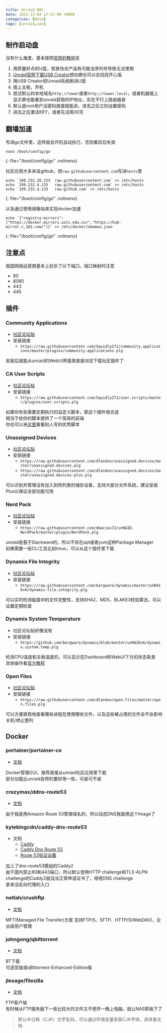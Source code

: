 ```yaml
---
title: Unraid NAS
date: 2021-12-04 17:57:00 +0800
categories: [Note]
tags: [unraid,nas]
---
```


## 制作启动盘

没有什么难度，基本按照[官网的教程](https://wiki.unraid.net/Articles/Getting_Started#Getting_Started)走

1. 用质量好点的U盘，假冒伪劣产品有可能没序列号导致无法使用
1. [Unraid官网下载USB Creator](https://unraid.net/download)想白嫖也可以去找找开心版
1. 用USB Creator把Unraid系统刷进U盘
1. 插上主板，开机
1. 尝试默认的本地域名`http://tower`或者`http://tower.local`，或者机器插上显示屏也能看到unraid获取的IP地址，实在不行上路由器查
1. 默认是root用户没密码直接就能进，进去之后立刻设置密码
1. 进去之后激活KEY，或者先试用30天

## 翻墙加速

写进go文件里，这样就会开机自动执行，否则重启后失效

```shell
nano /boot/config/go
```
{: file="/boot/config/go" .nolineno}

社区应用大多来自github，把`raw.githubusercontent.com`写进`hosts`里

```shell
echo `199.232.28.133  raw.githubusercontent.com` >> /etc/hosts
echo `199.232.4.133   raw.githubusercontent.com` >> /etc/hosts
echo `199.232.4.133   raw.github.com` >> /etc/hosts
```
{: file="/boot/config/go" .nolineno}

以及通过使用镜像站来实现docker加速

```shell
echo `{"registry-mirrors":["https://docker.mirrors.ustc.edu.cn/","https://hub-mirror.c.163.com/"]}` >> /etc/docker/daemon.json
```
{: file="/boot/config/go" .nolineno}

## 注意点

我国网络运营商基本上封杀了以下端口，端口映射时注意

- 80
- 8080
- 443
- 445

## 插件

### Community Applications

- [社区论坛贴](https://forums.unraid.net/topic/38582-plug-in-community-applications/)
- 安装链接
  - `https://raw.githubusercontent.com/Squidly271/community.applications/master/plugins/community.applications.plg`

安装后就能从unraid的WebUI界面里直接浏览下载社区插件了

### CA User Scripts

- [社区论坛帖](https://forums.unraid.net/topic/48286-plugin-ca-user-scripts/)
- 安装链接
  - `https://raw.githubusercontent.com/Squidly271/user.scripts/master/plugins/user.scripts.plg`

如果你有些需要定期执行的自定义脚本，那这个插件很合适  
相当于给你的脚本提供了一个简易的前端  
你也可以来[这里](https://forums.unraid.net/topic/48707-additional-scripts-for-userscripts-plugin/)看看别人写的优秀脚本

### Unassigned Devices

- [社区论坛贴](https://forums.unraid.net/topic/92462-unassigned-devices-managing-disk-drives-and-remote-shares-outside-of-the-unraid-array/)
- 安装链接
  - `https://raw.githubusercontent.com/dlandon/unassigned.devices/master/unassigned.devices.plg`
  - `https://raw.githubusercontent.com/dlandon/unassigned.devices/master/unassigned.devices-plus.plg`

可以识别并管理没有加入到阵列里的储存设备，支持大部分文件系统，建议安装Plus以保证全部功能可用

### Nerd Pack

- [社区论坛帖](https://forums.unraid.net/topic/35866-unraid-6-nerdpack-cli-tools-iftop-iotop-screen-kbd-etc/)
- 安装链接
  - `https://raw.githubusercontent.com/dmacias72/unRAID-NerdPack/master/plugin/NerdPack.plg`

unraid是基于Slackware的，所以不存在apt或者yum这种Package Manager  
如果需要一些CLI工具比如tmux，可以从这个插件里下载

### Dynamix File Integrity

- [社区论坛帖](https://forums.unraid.net/topic/43290-dynamix-file-integrity-plugin/)
- 安装链接
  - `https://raw.githubusercontent.com/bergware/dynamix/master/unRAIDv6/dynamix.file.integrity.plg`

可以实时检测磁盘中的文件完整性，支持SHA2、MD5、BLAKE3校验算法，可以设置定期检查

### Dynamix System Temperature

- 社区论坛帖好像没有
- 安装链接
  - `https://github.com/bergware/dynamix/blob/master/unRAIDv6/dynamix.system.temp.plg`

检测CPU温度和主板温度的，可以显示在Dashboard和WebUI下方的状态条里  
具体操作看[官方教程](https://wiki.unraid.net/Setting_up_CPU_and_board_temperature_sensing)

### Open Files

- [社区论坛贴](https://forums.unraid.net/topic/41196-open-files-plugin-can-help-with-troubleshooting-why-server-wont-shut-down/)
- 安装链接
  - `https://raw.githubusercontent.com/dlandon/open.files/master/open.files.plg`

可以方便直观地查看哪些进程在使用哪些文件，以及这些被占用的文件会不会影响关机/停止整列

## Docker

### portainer/portainer-ce

- [文档](https://docs.portainer.io/)

Docker管理GUI，推荐直接从unriad社区应用里下载  
部分功能比unraid自带的要好用一些，可装可不装

### crazymax/ddns-route53

- [文档](https://crazymax.dev/ddns-route53/)

由于我是用Amazon Route 53管理域名的，所以动态DNS我就用这个Image了

### kylekingcdn/caddy-dns-route53

- 文档
  - [Caddy](https://hub.docker.com/_/caddy)
  - [Caddy Dns Route 53](https://github.com/caddy-dns/route53)
  - [Route 53验证设置](https://github.com/libdns/route53)

加上了dns-route53模组的Caddy2  
由于国内禁止80和443端口，所以默认使用HTTP challenge和TLS-ALPN challenge的Caddy2就没法正常申请证书了，得用DNS challenge  
拿来当反向代理的入口

### netlah/crushftp

- [文档](https://hub.docker.com/r/netlah/crushftp)

MFT(Managed File Transfer)方案  支持FTP/S、SFTP、HTTP/S(WebDAV)，企业级用户管理  

### johngong/qbittorrent

- [文档](https://hub.docker.com/r/johngong/qbittorrent)

BT下载  
可选官版或qBittorrent-Enhanced-Edition版

### jlesage/filezilla

- [文档](https://github.com/jlesage/docker-filezilla)

FTP客户端  
有时候从FTP服务器下一些比较大的文件又不想开一晚上电脑，就让NAS帮我下了
> 默认中日韩（CJK）文字乱码，可以通过环境变量安装CJK字体，具体看文档
